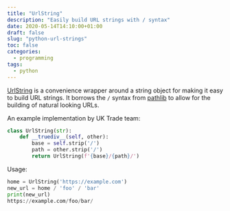 ```yaml
---
title: "UrlString"
description: "Easily build URL strings with / syntax"
date: 2020-05-14T14:10:00+01:00
draft: false
slug: "python-url-strings"
toc: false
categories:
  - programming
tags:
  - python
---
```


[UrlString](https://github.com/uktrade/directory-constants/blob/a35f94da3ee022b96b97ebccc84205d66427f753/directory_constants/helpers.py#L17) is a convenience wrapper around a string object for making it easy to build URL strings.
It borrows the `/` syntax from [pathlib](https://github.com/python/cpython/blob/83a9ba442662c2a030b45955f3dd24ff4b24bb61/Lib/pathlib.py#L929) to allow for the building of natural looking URLs.

An example implementation by UK Trade team:
```python
class UrlString(str):
    def __truediv__(self, other):
        base = self.strip('/')
        path = other.strip('/')
        return UrlString(f'{base}/{path}/')
```

Usage:
```python
home = UrlString('https://example.com')
new_url = home / 'foo' / 'bar'
print(new_url)
https://example.com/foo/bar/
```

